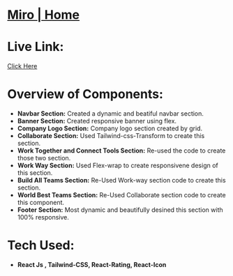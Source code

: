 # [Miro | Home](https://milon-mela-matrimony.netlify.app)


# Live Link: 
   [Click Here](https://milon-mela-matrimony.netlify.app)

# Overview of Components:

* **Navbar Section:** Created a dynamic and beatiful navbar section.
* **Banner Section:** Created responsive banner using flex.
* **Company Logo Section:** Company logo section created by grid.
* **Collaborate Section:** Used Tailwind-css-Transform to create this section.
* **Work Together and Connect Tools Section:** Re-used the code to create those two section.
* **Work Way Section:** Used Flex-wrap to create responsivene design of this section.
* **Build All Teams Section:** Re-Used Work-way section code to create this section.
* **World Best Teams Section:** Re-Used Collaborate section code to create this component.
* **Footer Section:** Most dynamic and beautifully desined this section with 100% responsive.


# Tech Used:
* **React Js , Tailwind-CSS, React-Rating, React-Icon**